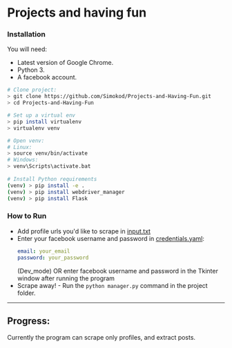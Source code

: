 # Projects and having fun

### Installation

You will need:

- Latest version of Google Chrome.
- Python 3.
- A facebook account.

```bash
# Clone project:
> git clone https://github.com/Simokod/Projects-and-Having-Fun.git
> cd Projects-and-Having-Fun

# Set up a virtual env
> pip install virtualenv
> virtualenv venv

# Open venv:
# Linux:
> source venv/bin/activate
# Windows:
> venv\Scripts\activate.bat
  
# Install Python requirements
(venv) > pip install -e .
(venv) > pip install webdriver_manager
(venv) > pip install Flask
```

### How to Run
- Add profile urls you'd like to scrape in [input.txt](input.txt)
- Enter your facebook username and password in [credentials.yaml](credentials.yaml):
    ```yaml
    email: your_email
    password: your_password
    ```
  (Dev_mode)
  OR
  enter facebook username and password in the Tkinter window after running the program
- Scrape away! - Run the `python manager.py` command in the project folder.

---
## Progress:
Currently the program can scrape only profiles, and extract posts.
